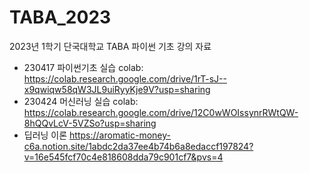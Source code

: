 # TABA_2023
2023년 1학기 단국대학교 TABA 파이썬 기초 강의 자료

- 230417 파이썬기초 실습 colab: https://colab.research.google.com/drive/1rT-sJ--x9qwiqw58qW3JL9uiRyyKje9V?usp=sharing
- 230424 머신러닝 실습 colab: https://colab.research.google.com/drive/12C0wWOIssynrRWtQW-8hQQvLcV-5VZSo?usp=sharing
- 딥러닝 이론 https://aromatic-money-c6a.notion.site/1abdc2da37ee4b74b6a8edaccf197824?v=16e545fcf70c4e818608dda79c901cf7&pvs=4